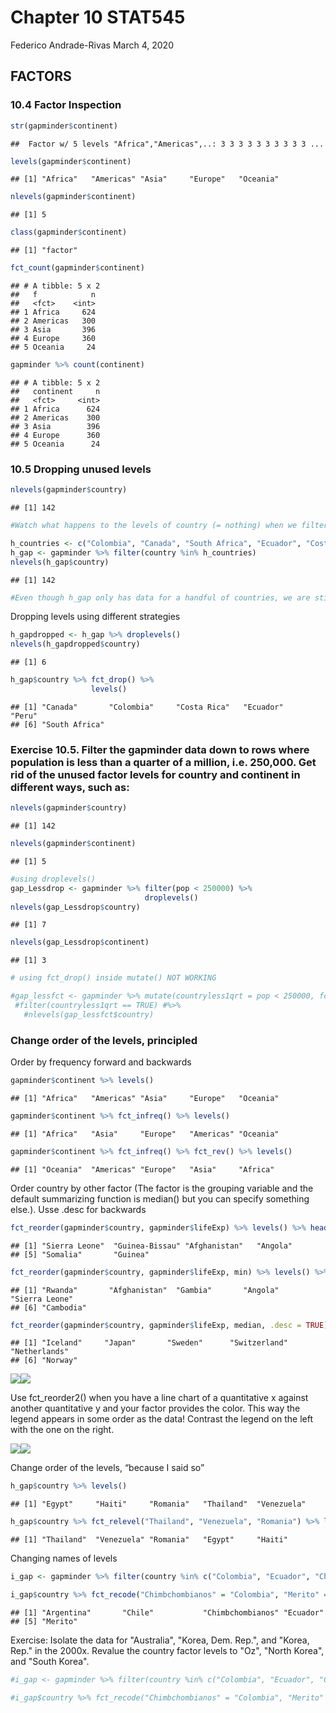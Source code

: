 Chapter 10 STAT545
================
Federico Andrade-Rivas
March 4, 2020

FACTORS
-------

### 10.4 Factor Inspection

``` r
str(gapminder$continent)
```

    ##  Factor w/ 5 levels "Africa","Americas",..: 3 3 3 3 3 3 3 3 3 3 ...

``` r
levels(gapminder$continent)
```

    ## [1] "Africa"   "Americas" "Asia"     "Europe"   "Oceania"

``` r
nlevels(gapminder$continent)
```

    ## [1] 5

``` r
class(gapminder$continent)
```

    ## [1] "factor"

``` r
fct_count(gapminder$continent)
```

    ## # A tibble: 5 x 2
    ##   f            n
    ##   <fct>    <int>
    ## 1 Africa     624
    ## 2 Americas   300
    ## 3 Asia       396
    ## 4 Europe     360
    ## 5 Oceania     24

``` r
gapminder %>% count(continent)
```

    ## # A tibble: 5 x 2
    ##   continent     n
    ##   <fct>     <int>
    ## 1 Africa      624
    ## 2 Americas    300
    ## 3 Asia        396
    ## 4 Europe      360
    ## 5 Oceania      24

### 10.5 Dropping unused levels

``` r
nlevels(gapminder$country)
```

    ## [1] 142

``` r
#Watch what happens to the levels of country (= nothing) when we filter Gapminder to a handful of countries.

h_countries <- c("Colombia", "Canada", "South Africa", "Ecuador", "Costa Rica", "Peru")
h_gap <- gapminder %>% filter(country %in% h_countries)
nlevels(h_gap$country)
```

    ## [1] 142

``` r
#Even though h_gap only has data for a handful of countries, we are still schlepping around all 142 levels from the original gapminder tibble.
```

Dropping levels using different strategies

``` r
h_gapdropped <- h_gap %>% droplevels()
nlevels(h_gapdropped$country)
```

    ## [1] 6

``` r
h_gap$country %>% fct_drop() %>% 
                  levels()
```

    ## [1] "Canada"       "Colombia"     "Costa Rica"   "Ecuador"      "Peru"        
    ## [6] "South Africa"

### Exercise 10.5. Filter the gapminder data down to rows where population is less than a quarter of a million, i.e. 250,000. Get rid of the unused factor levels for country and continent in different ways, such as:

``` r
nlevels(gapminder$country)
```

    ## [1] 142

``` r
nlevels(gapminder$continent)
```

    ## [1] 5

``` r
#using droplevels()
gap_Lessdrop <- gapminder %>% filter(pop < 250000) %>% 
                              droplevels()  
nlevels(gap_Lessdrop$country)
```

    ## [1] 7

``` r
nlevels(gap_Lessdrop$continent)            
```

    ## [1] 3

``` r
# using fct_drop() inside mutate() NOT WORKING

#gap_lessfct <- gapminder %>% mutate(countryless1qrt = pop < 250000, fct_drop(country)) %>% 
 #filter(countryless1qrt == TRUE) #%>% 
   #nlevels(gap_lessfct$country)
```

### Change order of the levels, principled

Order by frequency forward and backwards

``` r
gapminder$continent %>% levels() 
```

    ## [1] "Africa"   "Americas" "Asia"     "Europe"   "Oceania"

``` r
gapminder$continent %>% fct_infreq() %>% levels()
```

    ## [1] "Africa"   "Asia"     "Europe"   "Americas" "Oceania"

``` r
gapminder$continent %>% fct_infreq() %>% fct_rev() %>% levels()
```

    ## [1] "Oceania"  "Americas" "Europe"   "Asia"     "Africa"

Order country by other factor (The factor is the grouping variable and the default summarizing function is median() but you can specify something else.). Usse .desc for backwards

``` r
fct_reorder(gapminder$country, gapminder$lifeExp) %>% levels() %>% head() 
```

    ## [1] "Sierra Leone"  "Guinea-Bissau" "Afghanistan"   "Angola"       
    ## [5] "Somalia"       "Guinea"

``` r
fct_reorder(gapminder$country, gapminder$lifeExp, min) %>% levels() %>% head()
```

    ## [1] "Rwanda"       "Afghanistan"  "Gambia"       "Angola"       "Sierra Leone"
    ## [6] "Cambodia"

``` r
fct_reorder(gapminder$country, gapminder$lifeExp, median, .desc = TRUE) %>% levels() %>% head()
```

    ## [1] "Iceland"     "Japan"       "Sweden"      "Switzerland" "Netherlands"
    ## [6] "Norway"

![](Chapter10_files/figure-markdown_github/example%20plot-1.png)![](Chapter10_files/figure-markdown_github/example%20plot-2.png)

Use fct\_reorder2() when you have a line chart of a quantitative x against another quantitative y and your factor provides the color. This way the legend appears in some order as the data! Contrast the legend on the left with the one on the right.

![](Chapter10_files/figure-markdown_github/exampleplot-1.png)![](Chapter10_files/figure-markdown_github/exampleplot-2.png)

Change order of the levels, “because I said so”

``` r
h_gap$country %>% levels()
```

    ## [1] "Egypt"     "Haiti"     "Romania"   "Thailand"  "Venezuela"

``` r
h_gap$country %>% fct_relevel("Thailand", "Venezuela", "Romania") %>% levels()
```

    ## [1] "Thailand"  "Venezuela" "Romania"   "Egypt"     "Haiti"

Changing names of levels

``` r
i_gap <- gapminder %>% filter(country %in% c("Colombia", "Ecuador", "Chile", "Mexico", "Argentina")) %>% droplevels()

i_gap$country %>% fct_recode("Chimbchombianos" = "Colombia", "Merito" = "Mexico") %>% levels()
```

    ## [1] "Argentina"       "Chile"           "Chimbchombianos" "Ecuador"        
    ## [5] "Merito"

Exercise: Isolate the data for "Australia", "Korea, Dem. Rep.", and "Korea, Rep." in the 2000x. Revalue the country factor levels to "Oz", "North Korea", and "South Korea".

``` r
#i_gap <- gapminder %>% filter(country %in% c("Colombia", "Ecuador", "Chile", "Mexico", "Argentina")) %>% droplevels()

#i_gap$country %>% fct_recode("Chimbchombianos" = "Colombia", "Merito" = "Mexico") %>% levels()
```
